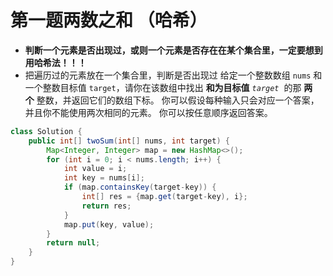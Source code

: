 # 第一题两数之和 （哈希）
- **判断一个元素是否出现过，或则一个元素是否存在在某个集合里，一定要想到用哈希法！！！**
- 把遍历过的元素放在一个集合里，判断是否出现过
给定一个整数数组 `nums` 和一个整数目标值 `target`，请你在该数组中找出 **和为目标值** _`target`_  的那 **两个** 整数，并返回它们的数组下标。
你可以假设每种输入只会对应一个答案，并且你不能使用两次相同的元素。
你可以按任意顺序返回答案。
```java
class Solution {
    public int[] twoSum(int[] nums, int target) {
        Map<Integer, Integer> map = new HashMap<>();
        for (int i = 0; i < nums.length; i++) {
            int value = i;
            int key = nums[i];
            if (map.containsKey(target-key)) {
                int[] res = {map.get(target-key), i};
                return res;
            }
            map.put(key, value);
        }
        return null;
    }
}
```